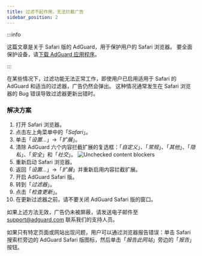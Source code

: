 ```yaml
---
title: 过滤不起作用，无法拦截广告
sidebar_position: 2
---
```


:::info

这篇文章是关于 Safari 版的 AdGuard，用于保护用户的 Safari 浏览器。 要全面保护设备，请[下载 AdGuard 应用程序](https://agrd.io/download-kb-adblock)。

:::

在某些情况下，过滤功能无法正常工作，即使用户已启用适用于 Safari 的 AdGuard 和适当的过滤器，广告仍然会弹出。 这种情况通常发生在 Safari 浏览器的 Bug 错误导致过滤器更新出错时。

### 解决方案

1. 打开 Safari 浏览器。
2. 点击左上角菜单中的「_Safari_」。
3. 单击「_设置…_」→「_扩展_」。
4. 清除 AdGuard 六个内容拦截扩展的复选框：「_自定义_」、「_常规_」、「_其他_」、「_隐私_」、「_安全_」和「_社交_」。
   ![Unchecked content blockers](https://cdn.adtidy.org/content/Kb/ad_blocker/safari/adg-safari-unchecked-cbs.png)
5. 重新启动 Safari 浏览器。
6. 返回「_设置..._」→「_扩展_」并重新启用内容拦截扩展。
7. 开启 AdGuard Safari 版。
8. 转到「_过滤器_」。
9. 点击「_检查更新_」。
10. 在更新过滤器之前，请不要关闭 AdGuard Safari 版的窗口。

如果上述方法无效，广告仍未被屏蔽，请发送电子邮件至 support@adguard.com 联系我们的支持人员。

如果只有特定页面或网站出现问题，用户可以通过浏览器报告错误：单击 Safari 搜索栏旁边的 AdGuard Safari 版图标，然后单击「_报告此网站_」旁边的「_报告_」按钮。
